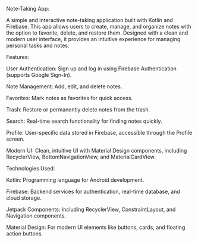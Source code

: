 Note-Taking App:

A simple and interactive note-taking application built with Kotlin and Firebase. This app allows users to create, manage, and organize notes with the option to favorite, delete, and restore them. Designed with a clean and modern user interface, it provides an intuitive experience for managing personal tasks and notes.

Features:

User Authentication: Sign up and log in using Firebase Authentication (supports Google Sign-In).

Note Management: Add, edit, and delete notes.

Favorites: Mark notes as favorites for quick access.

Trash: Restore or permanently delete notes from the trash.

Search: Real-time search functionality for finding notes quickly.

Profile: User-specific data stored in Firebase, accessible through the Profile screen.

Modern UI: Clean, intuitive UI with Material Design components, including RecyclerView, BottomNavigationView, and MaterialCardView.

Technologies Used:

Kotlin: Programming language for Android development.

Firebase: Backend services for authentication, real-time database, and cloud storage.

Jetpack Components: Including RecyclerView, ConstraintLayout, and Navigation components.

Material Design: For modern UI elements like buttons, cards, and floating action buttons.
